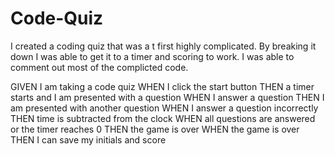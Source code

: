 # Code-Quiz

I created a coding quiz that was a t first highly complicated. By breaking it down I was able to get it to a timer and scoring to work. I was able to comment out most of the complicted code.

GIVEN I am taking a code quiz
WHEN I click the start button
THEN a timer starts and I am presented with a question
WHEN I answer a question
THEN I am presented with another question
WHEN I answer a question incorrectly
THEN time is subtracted from the clock
WHEN all questions are answered or the timer reaches 0
THEN the game is over
WHEN the game is over
THEN I can save my initials and score